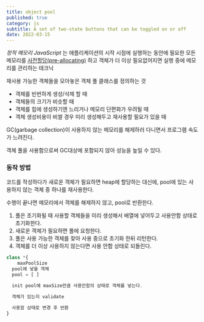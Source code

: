 ```yaml
---
title: object pool
published: true
category: js
subtitle: A set of two-state buttons that can be toggled on or off
date: 2022-03-15
---
```



_정적 메모리 JavaScript_ 는 애플리케이션의 시작 시점에 실행하는 동안에 필요한 모든 메모리를 [사전할당(pre-allocating)](http://en.wikipedia.org/wiki/Sawtooth_wave) 하고 객체가 더 이상 필요없어지면 실행 중에 메모리를 관리하는 테크닉

재사용 가능한 객체들을 모아놓은 객체 풀 클래스를 정의하는 것

- 객체를 빈번하게 생성/삭제 할 때
- 객체들의 크기가 비슷할 때
- 객체를 힙에 생성하기엔 느리거나 메모리 단편화가 우려될 때
- 객체 생성비용이 비쌀 경우 미리 생성해두고 재사용할 필요가 있을 때

GC(garbage collection)이 사용하지 않는 메모리를 해제하러 다니면서 프로그램 속도가 느려진다.

객체 풀을 사용함으로써 GC대상에 포함되지 않아 성능을 높일 수 있다.

### 동작 방법

코드를 작성하다가 새로운 객체가 필요하면 heap에 할당하는 대신에, pool에 있는 사용하지 않는 객체 중 하나를 재사용한다.

수행이 끝나면 메모리에서 객체를 해제하지 않고, pool로 반환한다.

1. 풀은 초기화될 때 사용할 객체들을 미리 생성해서 배열에 넣어두고 사용안함 상태로 초기화한다.
2. 새로운 객체가 필요하면 풀에 요청한다.
3. 풀은 사용 가능한 객체를 찾아 사용 중으로 초기화 한뒤 리턴한다.
4. 객체를 더 이상 사용하지 않는다면 사용 안함 상태로 되돌린다.

```jsx
class *{
	maxPoolSize
  pool에 넣을 객체
  pool = [ ]

  init pool에 maxSize만큼 사용안함의 상태로 객체를 넣는다.

  객체가 있는지 validate

  사용함 상태로 변경 후 반환
}
```